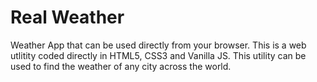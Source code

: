 # Real Weather
Weather App that can be used directly from your browser. 
This is a web utlitity coded directly in HTML5, CSS3 and Vanilla JS.
This utility can be used to find the weather of any city across the world.
